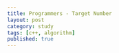 ```yaml
---
title: Programmers - Target Number
layout: post
category: study
tags: [c++, algorithm]
published: true
---
```


